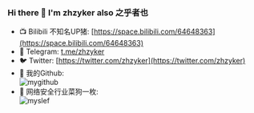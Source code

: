 ### Hi there 👋 I'm zhzyker also 之乎者也 
- 📺 Bilibili 不知名UP猪: [https://space.bilibili.com/64648363](https://space.bilibili.com/64648363)
- 🛫 Telegram: [t.me/zhzyker](t.me/zhzyker)
- 🐦 Twitter: [https://twitter.com/zhzyker](https://twitter.com/zhzyker)
- 🐧 我的Github:  
![mygithub](https://github-readme-stats.vercel.app/api?username=zhzyker)
- 🐶 网络安全行业菜狗一枚:  
![myslef](https://user-images.githubusercontent.com/32918050/97097194-b318dd00-16a8-11eb-8e5d-415990799fba.gif)

<!--
**zhzyker/zhzyker** is a ✨ _special_ ✨ repository because its `README.md` (this file) appears on your GitHub profile.

Here are some ideas to get you started:

- 🔭 I’m currently working on ...
- 🌱 I’m currently learning ...
- 👯 I’m looking to collaborate on ...
- 🤔 I’m looking for help with ...
- 💬 Ask me about ...
- 📫 How to reach me: ...
- 😄 Pronouns: ...
- ⚡ Fun fact: ...
-->
